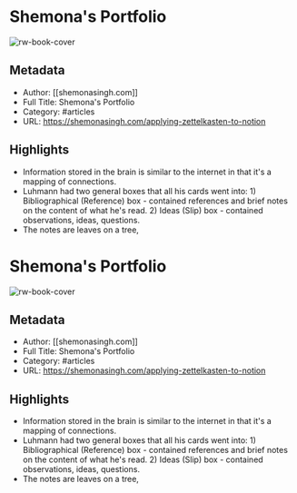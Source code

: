 # Shemona's Portfolio

![rw-book-cover](https://readwise-assets.s3.amazonaws.com/static/images/article4.6bc1851654a0.png)

## Metadata
- Author: [[shemonasingh.com]]
- Full Title: Shemona's Portfolio
- Category: #articles
- URL: https://shemonasingh.com/applying-zettelkasten-to-notion

## Highlights
- Information stored in the brain is similar to the internet in that it's a mapping of connections.
- Luhmann had two general boxes that all his cards went into: 1) Bibliographical (Reference) box - contained references and brief notes on the content of what he's read. 2) Ideas (Slip) box - contained observations, ideas, questions.
- The notes are leaves on a tree,
# Shemona's Portfolio

![rw-book-cover](https://readwise-assets.s3.amazonaws.com/static/images/article4.6bc1851654a0.png)

## Metadata
- Author: [[shemonasingh.com]]
- Full Title: Shemona's Portfolio
- Category: #articles
- URL: https://shemonasingh.com/applying-zettelkasten-to-notion

## Highlights
- Information stored in the brain is similar to the internet in that it's a mapping of connections.
- Luhmann had two general boxes that all his cards went into: 1) Bibliographical (Reference) box - contained references and brief notes on the content of what he's read. 2) Ideas (Slip) box - contained observations, ideas, questions.
- The notes are leaves on a tree,
